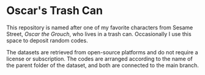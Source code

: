 # Oscar's Trash Can 
This repository is named after one of my favorite characters from Sesame Street, *Oscar the Grouch*, who lives in a trash can. Occasionally I use this space to deposit random codes. 

The datasets are retrieved from open-source platforms and do not require a license or subscription. The codes are arranged according to the name of the parent folder of the dataset, and both are connected to the main branch.
